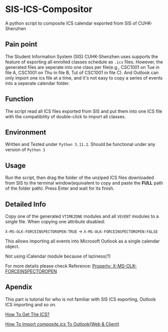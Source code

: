 # SIS-ICS-Compositor
A python script to composite ICS calendar exported from SIS of CUHK-Shenzhen

## Pain point
The Student Information System (SIS) CUHK-Shenzhen uses supports the feature of exporting all enrolled classes schedule as `.ics` files.
However, the generated files are seperate into one class per file(e.g., CSC1001 on Tue in file A, CSC1001 on Thu in file B, Tut of CSC1001 in file C). And Outlook can only import one ics file at a time, and it's not easy to copy a series of events into a seperate calendar folder.

## Function
The script read all ICS files exported from SIS and put them into one ICS file with the compatibility of double-click to import all classes.

## Environment
Written and Tested under `Python 3.11.2`. Should be functional under any version of `Python 3`

## Usage
Run the script, then drag the folder of the unziped ICS files downloaded from SIS to the terminal window(equivalent to copy and paste the **FULL** path of the folder path). Press Enter and wait for its finish.

## Detailed Info
Copy one of the generated `VTIMEZONE` modules and all `VEVENT` modules to a single file. When copying one attribute disabled:

`X-MS-OLK-FORCEINSPECTOROPEN:TRUE` → `X-MS-OLK-FORCEINSPECTOROPEN:FALSE`

This allows importing all events into Microsoft Outlook as a single calendar object.

Not using iCalendar module because of laziness(?)

For more details please check Reference:
[Property: X-MS-OLK-FORCEINSPECTOROPEN](https://learn.microsoft.com/en-us/openspecs/exchange_server_protocols/ms-oxcical/d2a0a079-02a6-4643-9e78-0ac35998e1fb)

## Apendix
This part is tutorial for who is not familiar with SIS ICS exporting, Outlook ICS importing and so on.

[How To Get The ICS?](ExportICS.md)

[How To Import *composite.ics* To Outlook(Web & Client)](ImportICS.md)